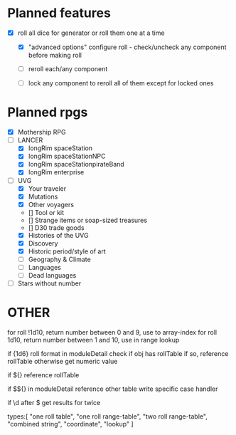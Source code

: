 # Planned features

- [x] roll all dice for generator or roll them one at a time
  - [x] "advanced options" configure roll - check/uncheck any component before making roll
  - [ ] reroll each/any component
  - [ ] lock any component to reroll all of them except for locked ones


# Planned rpgs

- [x] Mothership RPG
- [ ] LANCER
  - [x] longRim spaceStation
  - [x] longRim spaceStationNPC
  - [x] longRim spaceStationpirateBand
  - [x] longRim enterprise
- [ ] UVG
  - [x] Your traveler
  - [x] Mutations
  - [x] Other voyagers
  - [\] Tool or kit
  - [\] Strange items or soap-sized treasures
  - [\] D30 trade goods
  - [x] Histories of the UVG
  - [x] Discovery
  - [x] Historic period/style of art
  - [ ] Geography & Climate
  - [ ] Languages
  - [ ] Dead languages
- [ ] Stars without number

# OTHER

for roll !1d10, return number between 0 and 9, use to array-index
for roll 1d10, return number between 1 and 10, use in range lookup


if {1d6} roll format in moduleDetail
check if obj has rollTable
if so, reference rollTable
otherwise get numeric value

if ${}
reference rollTable

if $${} in moduleDetail
reference other table
write specific case handler

if \d after $ get results for twice


types:[
  "one roll table",
  "one roll range-table",
  "two roll range-table",
  "combined string",
  "coordinate",
  "lookup"
]